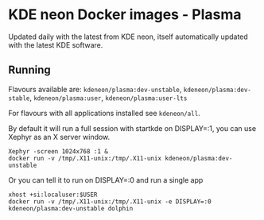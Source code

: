 # KDE neon Docker images - Plasma

Updated daily with the latest from KDE neon, itself automatically updated with the latest KDE software.

## Running

Flavours available are: `kdeneon/plasma:dev-unstable`, `kdeneon/plasma:dev-stable`, `kdeneon/plasma:user`, `kdeneon/plasma:user-lts`

For flavours with all applications installed see `kdeneon/all`.

By default it will run a full session with startkde on DISPLAY=:1, you can use Xephyr as an X server window.

```
Xephyr -screen 1024x768 :1 &
docker run -v /tmp/.X11-unix:/tmp/.X11-unix kdeneon/plasma:dev-unstable
```

Or you can tell it to run on DISPLAY=:0 and run a single app

```
xhost +si:localuser:$USER
docker run -v /tmp/.X11-unix:/tmp/.X11-unix -e DISPLAY=:0 kdeneon/plasma:dev-unstable dolphin
```
